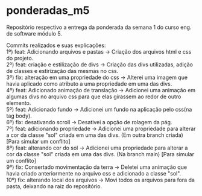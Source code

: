 # ponderadas_m5
Repositório respectivo a entrega da ponderada da semana 1 do curso eng. de software módulo 5.<br>

Commits realizados e suas explicações:<br>
1º) feat: Adicionando arquivos e pastas -> Criação dos arquivos html e css do projeto.<br>
2º) feat: criação e estilização de divs -> Criação das divs utilizadas, adição de classes e estirização das mesmas no css.<br>
3º) fix: alteração em uma propriedade do css -> Alterei uma imagem que havia aplicado como atributo a uma propriedade em uma das divs.<br>
4º) feat: Adicionado animação de translação -> Adicionei uma animação em algumas divs no arquivo css para que elas girassem ao redor de outro elemento.<br>
5º) feat: Adicionado fundo -> Adicionei um fundo na aplicação pelo css(na tag body).<br>
6º) fix: desativando scroll -> Desativei a opção de rolagem da pág.<br>
7º) feat: adicionando propriedade -> Adicionei uma propriedade para alterar a cor da classe "sol" criada em uma das divs. (Em outra branch criada) [Para simular um conflito]<br>
8º) feat: alterando cor do sol -> Adicionei uma propriedade para alterar a cor da classe "sol" criada em uma das divs. (Na branch main) [Para simular um conflito]<br>
9º) fix: Consertado movimentação da terra -> Deletei uma animação que havia criado anteriormente no arquivo css e adicionado a classe "sol".<br>
10º) fix: alterando local dos arquivos -> Movi todos os arquivos para fora da pasta, deixando na raiz do repositório.<br>
